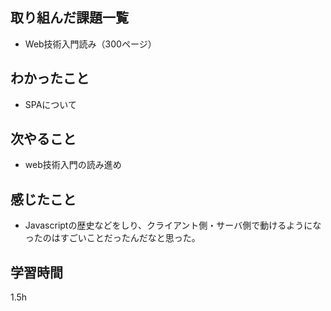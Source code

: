 ## 取り組んだ課題一覧
- Web技術入門読み（300ページ）
## わかったこと
- SPAについて
## 次やること
- web技術入門の読み進め
## 感じたこと
- Javascriptの歴史などをしり、クライアント側・サーバ側で動けるようになったのはすごいことだったんだなと思った。
## 学習時間
1.5h